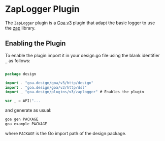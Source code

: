# ZapLogger Plugin

The `ZapLogger` plugin is a [Goa v3](https://github.com/goadesign/goa/tree/v3) plugin
that adapt the basic logger to use the [zap](https://github.com/uber-go/zap) library.

## Enabling the Plugin

To enable the plugin import it in your design.go file using the blank identifier `_` as follows:

```go

package design

import . "goa.design/goa/v3/http/design"
import . "goa.design/goa/v3/http/dsl"
import _ "goa.design/plugins/v3/zaplogger" # Enables the plugin

var _ = API("...

```

and generate as usual:

```bash
goa gen PACKAGE
goa example PACKAGE
```

where `PACKAGE` is the Go import path of the design package.
